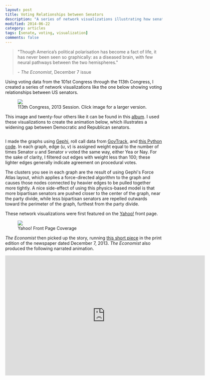 ```yaml
---
layout: post
title: Voting Relationships between Senators
description: "A series of network visualizations illustrating how senators in the 101st through 113th Congresses have voted."
modified: 2014-06-22
category: articles
tags: [senate, voting, visualization]
comments: false
---
```


<script>
 (function(d, t) {
    var g = d.createElement(t),
        s = d.getElementsByTagName(t)[0];
    g.src = 'http://assets.gfycat.com/js/gfyajax-0.517d.js';
    s.parentNode.insertBefore(g, s);
}(document, 'script'));
</script>

> "Though America’s political polarisation has become a fact of life, it has never been seen so graphically: as a diseased brain, with few neural pathways between the two hemispheres."
>
> \- *The Economist*, December 7 issue

Using voting data from the 101st Congress through the 113th Congress, I created a series of network visualizations like the one below showing voting relationships between US senators.

<figure>
    <a href="http://i.imgur.com/0iIxJGh.jpg" target="_blank"><img src="http://i.imgur.com/0iIxJGh.jpg"></a>
    <figcaption>113th Congress, 2013 Session. Click image for a larger version.</figcaption>
</figure>

This image and twenty-four others like it can be found in this <a href="http://imgur.com/a/Wmoex#0" target="_blank" title="album">album</a>. I used these visualizations to create the animation below, which illustrates a widening gap between Democratic and Republican senators.

<div align="center">
    <img class="gfyitem" data-id="FloweryDirtyGermanshorthairedpointer" />
</div>

I made the graphs using <a href="https://gephi.org/" target="_blank" title="Gephi">Gephi</a>, roll call data from <a href="https://www.govtrack.us/data/congress/" target="_blank" title="GovTrack">GovTrack</a>, and <a href="http://nbviewer.ipython.org/urls/gist.githubusercontent.com/anonymous/11267960/raw/32ffb765372a3470738914b9c287e14f166ad5ac/svv.ipynb" target="_blank" title="this Python code">this Python code</a>. In each graph, edge (*u*, *v*) is assigned weight equal to the number of times Senator *u* and Senator *v* voted the same way, either Yea or Nay. For the sake of clarity, I filtered out edges with weight less than 100; these lighter edges generally indicate agreement on procedural votes.

The clusters you see in each graph are the result of using Gephi's Force Atlas layout, which applies a force-directed algorithm to the graph and causes those nodes connected by heavier edges to be pulled together more tightly. A nice side-effect of using this physics-based model is that more bipartisan senators are pushed closer to the center of the graph, near the party divide, while less bipartisan senators are repelled outwards toward the perimeter of the graph, furthest from the party divide.

These network visualizations were first featured on the <a href="http://news.yahoo.com/the-splitting-of-the-senate--now-in-convenient-gif-form-213908185.html" target="_blank" title="Yahoo!">Yahoo!</a> front page.

<figure>
    <a href="http://news.yahoo.com/the-splitting-of-the-senate--now-in-convenient-gif-form-213908185.html" target="_blank"><img src="http://i.imgur.com/PFBRsNy.png"></a>
    <figcaption>Yahoo! Front Page Coverage</figcaption>
</figure>

*The Economist* then picked up the story, running <a href="http://www.economist.com/news/united-states/21591190-united-states-amoeba?frsc=dg%7Ca" target="_blank" title="this short piece">this short piece</a> in the print edition of the newspaper dated December 7, 2013. *The Economist* also produced the following narrated animation.

<iframe class="youtube-player" type="text/html" width="640" height="385" src="http://www.youtube.com/embed/ieDieiho17s" allowfullscreen frameborder="0">
</iframe>

<!-- [*The Huffington Post*](http://www.huffingtonpost.com/2013/11/13/senate-polarization_n_4268863.html?1384374260), [*The Washington Post*](http://www.washingtonpost.com/blogs/the-fix/wp/2013/12/06/american-politics-as-a-diseased-brain/), and [*PolicyMic*](http://www.policymic.com/articles/73435/what-s-wrong-with-the-senate-in-one-simple-gif) also ran stories on my visualizations. 

On December 10, 2013, my visualizations were featured on [*Hardball with Chris Matthews*](http://www.nbcnews.com/id/3036697/vp/47452493#53795037), accompanied by an article on [MSNBC.com](http://www.msnbc.com/hardball/visualization-washington-dysfunction). The relevant clip appears below.

<iframe class="youtube-player" type="text/html" width="640" height="385" src="http://www.youtube.com/embed/RttuF3jnD78" allowfullscreen frameborder="0">
</iframe> -->
